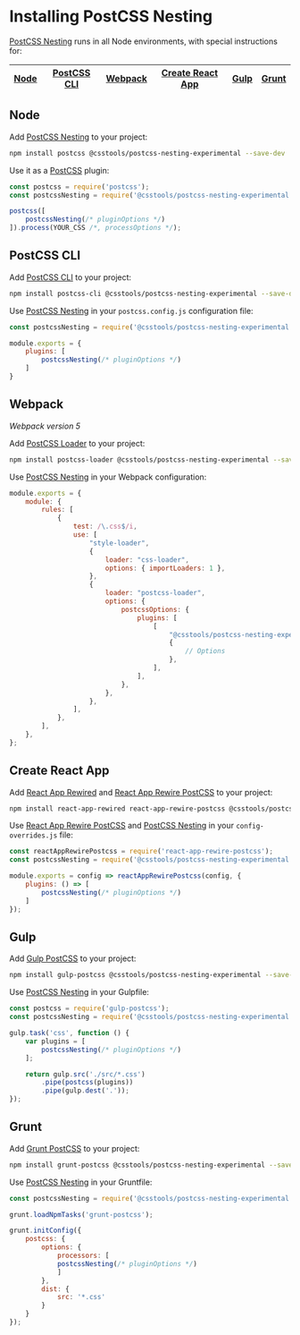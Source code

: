 # Installing PostCSS Nesting

[PostCSS Nesting] runs in all Node environments, with special instructions for:

| [Node](#node) | [PostCSS CLI](#postcss-cli) | [Webpack](#webpack) | [Create React App](#create-react-app) | [Gulp](#gulp) | [Grunt](#grunt) |
| --- | --- | --- | --- | --- | --- |

## Node

Add [PostCSS Nesting] to your project:

```bash
npm install postcss @csstools/postcss-nesting-experimental --save-dev
```

Use it as a [PostCSS] plugin:

```js
const postcss = require('postcss');
const postcssNesting = require('@csstools/postcss-nesting-experimental');

postcss([
	postcssNesting(/* pluginOptions */)
]).process(YOUR_CSS /*, processOptions */);
```

## PostCSS CLI

Add [PostCSS CLI] to your project:

```bash
npm install postcss-cli @csstools/postcss-nesting-experimental --save-dev
```

Use [PostCSS Nesting] in your `postcss.config.js` configuration file:

```js
const postcssNesting = require('@csstools/postcss-nesting-experimental');

module.exports = {
	plugins: [
		postcssNesting(/* pluginOptions */)
	]
}
```

## Webpack

_Webpack version 5_

Add [PostCSS Loader] to your project:

```bash
npm install postcss-loader @csstools/postcss-nesting-experimental --save-dev
```

Use [PostCSS Nesting] in your Webpack configuration:

```js
module.exports = {
	module: {
		rules: [
			{
				test: /\.css$/i,
				use: [
					"style-loader",
					{
						loader: "css-loader",
						options: { importLoaders: 1 },
					},
					{
						loader: "postcss-loader",
						options: {
							postcssOptions: {
								plugins: [
									[
										"@csstools/postcss-nesting-experimental",
										{
											// Options
										},
									],
								],
							},
						},
					},
				],
			},
		],
	},
};
```

## Create React App

Add [React App Rewired] and [React App Rewire PostCSS] to your project:

```bash
npm install react-app-rewired react-app-rewire-postcss @csstools/postcss-nesting-experimental --save-dev
```

Use [React App Rewire PostCSS] and [PostCSS Nesting] in your
`config-overrides.js` file:

```js
const reactAppRewirePostcss = require('react-app-rewire-postcss');
const postcssNesting = require('@csstools/postcss-nesting-experimental');

module.exports = config => reactAppRewirePostcss(config, {
	plugins: () => [
		postcssNesting(/* pluginOptions */)
	]
});
```

## Gulp

Add [Gulp PostCSS] to your project:

```bash
npm install gulp-postcss @csstools/postcss-nesting-experimental --save-dev
```

Use [PostCSS Nesting] in your Gulpfile:

```js
const postcss = require('gulp-postcss');
const postcssNesting = require('@csstools/postcss-nesting-experimental');

gulp.task('css', function () {
	var plugins = [
		postcssNesting(/* pluginOptions */)
	];

	return gulp.src('./src/*.css')
		.pipe(postcss(plugins))
		.pipe(gulp.dest('.'));
});
```

## Grunt

Add [Grunt PostCSS] to your project:

```bash
npm install grunt-postcss @csstools/postcss-nesting-experimental --save-dev
```

Use [PostCSS Nesting] in your Gruntfile:

```js
const postcssNesting = require('@csstools/postcss-nesting-experimental');

grunt.loadNpmTasks('grunt-postcss');

grunt.initConfig({
	postcss: {
		options: {
			processors: [
			postcssNesting(/* pluginOptions */)
			]
		},
		dist: {
			src: '*.css'
		}
	}
});
```

[Gulp PostCSS]: https://github.com/postcss/gulp-postcss
[Grunt PostCSS]: https://github.com/nDmitry/grunt-postcss
[PostCSS]: https://github.com/postcss/postcss
[PostCSS CLI]: https://github.com/postcss/postcss-cli
[PostCSS Loader]: https://github.com/postcss/postcss-loader
[PostCSS Nesting]: https://github.com/csstools/postcss-plugins/tree/main/experimental/postcss-nesting
[React App Rewire PostCSS]: https://github.com/csstools/react-app-rewire-postcss
[React App Rewired]: https://github.com/timarney/react-app-rewired
